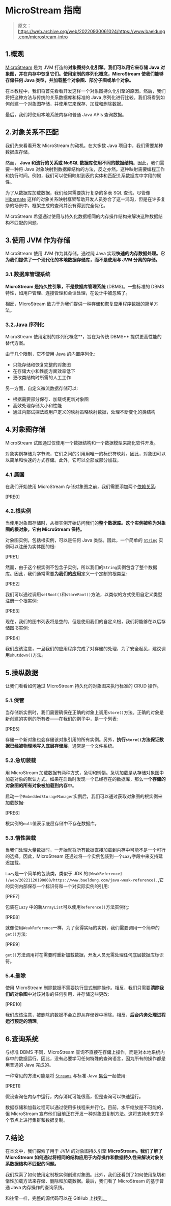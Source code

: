 # MicroStream 指南

> 原文：<https://web.archive.org/web/20220930061024/https://www.baeldung.com/microstream-intro>

## 1.概观

[MicroStream](https://web.archive.org/web/20221120190808/https://github.com/microstream-one/microstream) 是为 JVM 打造的**对象图持久化引擎。我们可以用它来存储 Java 对象图，并在内存中恢复它们。使用定制的序列化概念，MicroStream 使我们能够存储任何 Java 类型，并加载整个对象图、部分子图或单个对象。**

在本教程中，我们将首先看看开发这样一个对象图持久化引擎的原因。然后，我们将把这种方法与传统的关系数据库和标准的 Java 序列化进行比较。我们将看到如何创建一个对象图存储，并使用它来保存、加载和删除数据。

最后，我们将使用本地系统内存和普通 Java APIs 查询数据。

## 2.对象关系不匹配

我们先来看看开发 MicroStream 的动机。在大多数 Java 项目中，我们需要某种数据库存储。

然而， **Java 和流行的关系或 NoSQL 数据库使用不同的数据结构**。因此，我们需要一种将 Java 对象映射到数据库结构的方法，反之亦然。这种映射需要编程工作和执行时间。例如，我们可以使用映射到表的实体和匹配关系数据库中字段的属性。

为了从数据库加载数据，我们经常需要执行复杂的多表 SQL 查询。尽管像 [Hibernate](/web/20221120190808/https://www.baeldung.com/tag/hibernate/) 这样的对象关系映射框架帮助开发人员弥合了这一鸿沟，但是在许多复杂的场景中，框架生成的查询并没有得到完全优化。

MicroStream 希望通过使用与持久化数据相同的内存操作结构来解决这种数据结构不匹配的问题。

## 3.使用 JVM 作为存储

MicroStream 使用 JVM 作为其存储，通过纯 Java 实现**快速的内存数据处理。它为我们提供了一个现代化的本地数据存储库，而不是使用与 JVM 分离的存储。**

### 3.1.数据库管理系统

**MicroStream 是持久性引擎，不是数据库管理系统** (DBMS)。一些标准的 DBMS 特性，如用户管理、连接管理和会话处理，在设计中被忽略了。

相反，MicroStream 致力于为我们提供一种存储和恢复应用程序数据的简单方法。

### 3.2.Java 序列化

MicroStream 使用定制的序列化概念**，旨在为传统 DBMS** 提供更高性能的替代方案。

由于几个限制，它不使用 Java 的内置序列化:

*   只能存储和恢复完整的对象图
*   在存储大小和性能方面效率低下
*   更改类结构时所需的人工工作

另一方面，自定义微流数据存储可以:

*   根据需要部分保存、加载或更新对象图
*   高效处理存储大小和性能
*   通过内部试探法或用户定义的映射策略映射数据，处理不断变化的类结构

## 4.对象图存储

MicroStream 试图通过仅使用一个数据结构和一个数据模型来简化软件开发。

对象实例存储为字节流，它们之间的引用用唯一的标识符映射。因此，对象图可以以简单和快速的方式存储。此外，它可以全部或部分加载。

### 4.1.属国

在我们开始使用 MicroStream 存储对象图之前，我们需要添加两个[依赖关系](https://web.archive.org/web/20221120190808/https://search.maven.org/search?q=microstream-storage-embedded):

[PRE0]

### 4.2.根实例

当使用对象图存储时，从根实例开始访问我们的**整个数据库。这个实例被称为对象图的根对象，它由 MicroStream 保持。**

对象图实例，包括根实例，可以是任何 Java 类型。因此，一个简单的 [`String`](/web/20221120190808/https://www.baeldung.com/java-string) 实例可以注册为实体图的根:

[PRE1]

然而，由于这个根实例不包含子实例，所以我们的`String`实例包含了整个数据库。因此，我们通常需要**为我们的应用**定义一个定制的根类型:

[PRE2]

我们可以通过调用`setRoot()`和`storeRoot()`方法，以类似的方式使用自定义类型注册一个根实例:

[PRE3]

现在，我们的图书列表将是空的，但是使用我们的自定义根，我们将能够在以后存储图书实例:

[PRE4]

我们应该注意，一旦我们的应用程序完成了对存储的处理，为了安全起见，建议调用`shutdown()`方法。

## 5.操纵数据

让我们看看如何通过 MicroStream 持久化的对象图来执行标准的 CRUD 操作。

### 5.1.保管

当存储新实例时，我们需要确保在正确的对象上调用`store()`方法。正确的对象是新创建的实例的所有者——在我们的例子中，是一个列表`:`

[PRE5]

存储一个新对象也会存储该对象引用的所有实例。另外，**执行`store()`方法保证数据已经被物理地写入底层存储层**，通常是一个文件系统。

### 5.2.急切装载

用 MicroStream 加载数据有两种方式，急切和懒惰。急切加载是从存储对象图中加载对象的默认方式。如果在启动时发现一个已经存在的数据库，那么**一个存储的对象图的所有对象被加载到内存**中。

启动一个`EmbeddedStorageManager`实例后，我们可以通过获取对象图的根实例来加载数据:

[PRE6]

根实例的`null`值表示底层存储中不存在数据库。

### 5.3.惰性装载

当我们处理大量数据时，一开始就将所有数据直接加载到内存中可能不是一个可行的选择。因此，MicroStream 还通过将一个实例包装到一个`Lazy`字段中来支持延迟加载。

`Lazy`是一个简单的包装类，类似于 JDK 的`[WeakReference](/web/20221120190808/https://www.baeldung.com/java-weak-reference).`,它的实例内部保存一个标识符和一个对实际实例的引用:

[PRE7]

包装在`Lazy` 中的新`ArrayList`可以使用`Reference()`方法实例化:

[PRE8]

就像使用`WeakReference`一样，为了获得实际的实例，我们需要调用一个简单的`get()`方法:

[PRE9]

`get()`方法调用将在需要时重新加载数据，开发人员无需处理任何底层数据库标识符。

### 5.4.删除

使用 MicroStream 删除数据不需要执行显式删除操作。相反，我们只需要**清除我们的对象图**中对该对象的任何引用，并存储这些更改:

[PRE10]

我们应该注意，被删除的数据不会立即从存储器中擦除。相反，**后台内务处理进程运行预定的清理**。

## 6.查询系统

与标准 DBMS 不同，MicroStream 查询不直接在存储上操作，而是对本地系统内存中的数据运行。因此，没有必要学习任何特殊的查询语言，因为所有的操作都是用普通的 Java 完成的。

一种常见的方法可能是将 [`Streams`](/web/20221120190808/https://www.baeldung.com/java-streams) 与标准 Java [集合](/web/20221120190808/https://www.baeldung.com/java-collections)一起使用:

[PRE11]

假设查询在内存中运行，内存消耗可能很高，但是查询可以快速运行。

数据存储和加载过程可以通过使用多线程来并行化。目前，水平缩放是不可能的，但 MicroStream 宣布他们目前正在开发一种对象图复制方法。这将支持未来在多个节点上进行集群和数据复制。

## 7.结论

在本文中，我们探索了用于 JVM 的对象图持久引擎 **MicroStream。我们了解了 MicroStream 如何通过将相同的结构应用于内存操作和数据持久性来解决对象关系数据结构不匹配的问题。**

我们探索了如何使用定制根实例创建对象图。此外，我们还看到了如何使用急切和惰性加载方法来存储、删除和加载数据。最后，我们看了 MicroStream 的基于普通 Java 内存操作的查询系统。

和往常一样，完整的源代码可以在 GitHub 上找到[。](https://web.archive.org/web/20221120190808/https://github.com/eugenp/tutorials/tree/master/persistence-modules/core-java-persistence-2)